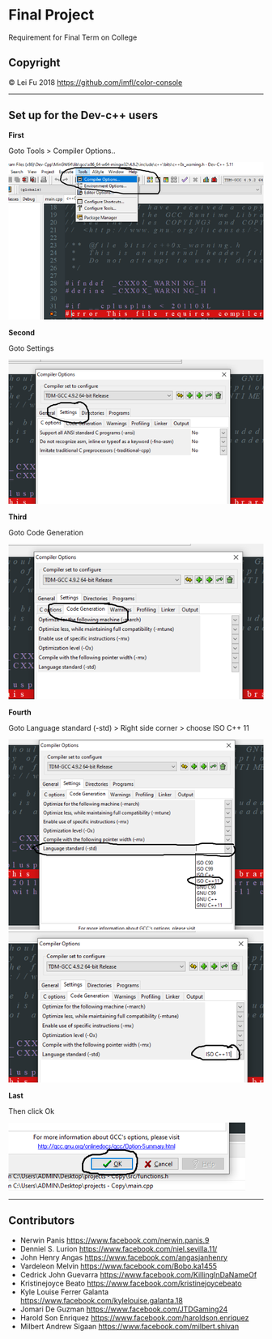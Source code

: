 # Final Project

Requirement for Final Term on College

## Copyright

© Lei Fu 2018       <https://github.com/imfl/color-console>

---

## Set up for the Dev-c++ users

**First**

Goto Tools > Compiler Options..

<img src="images\first_step.png">

**Second**

Goto Settings

<img src="images\second_step.png">

**Third**

Goto Code Generation

<img src="images\third_step.png">

**Fourth**

Goto Language standard (-std) > Right side corner > choose ISO C++ 11

<img src="images\fourth_step.png">

<img src="images\fifth_step.png">

**Last**

Then click Ok

<img src="images\last_step.png">

---

## Contributors 

- Nerwin Panis      <https://www.facebook.com/nerwin.panis.9>
- Denniel S. Lurion     <https://www.facebook.com/niel.sevilla.11/>
- John Henry Angas      <https://www.facebook.com/angasjanhenry>
- Vardeleon Melvin      <https://www.facebook.com/Bobo.ka1455>
- Cedrick John Guevarra     <https://www.facebook.com/KillingInDaNameOf>
- Kristinejoyce Beato       <https://www.facebook.com/kristinejoycebeato>
- Kyle Louise Ferrer Galanta        <https://www.facebook.com/kylelouise.galanta.18>
- Jomari De Guzman      <https://www.facebook.com/JTDGaming24>
- Harold Son Enriquez       <https://www.facebook.com/haroldson.enriquez>
- Milbert Andrew Sigaan     <https://www.facebook.com/milbert.shivan>



